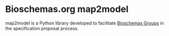 # Bioschemas.org map2model

map2model is a Python library developed to facilitate [Bioschemas Groups](http://bioschemas.org/groups/) in the specification proposal process.

  
